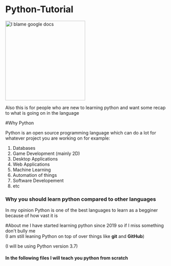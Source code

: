 # Python-Tutorial

<img src="https://i.imgur.com/eiHj1ny.png" alt="I blame google docs" width="250" height="250">


Also this is for people who are new to learning python and want some recap to what is going on in the language

#Why Python

Python is an open source programming language which can do a lot for whatever project you are working on for example:

1. Databases
2. Game Development (mainly 2D)
3. Desktop Applications
4. Web Applications
5. Machine Learning
6. Automation of things
7. Software Developement
8. etc

<h3>Why you should learn python compared to other languages</h3>
In my opinion Python is one of the best languages to learn as a begginer because of how vast it is 

#About me
I have started learning python since 2019 so if I miss something don't bully me   
(I am still leaning Python on top of over things like __**git**__ and __**GitHub**__)

(I will be using Python version 3.7)
 

<h4>In the following files I will teach you python from scratch</h4>